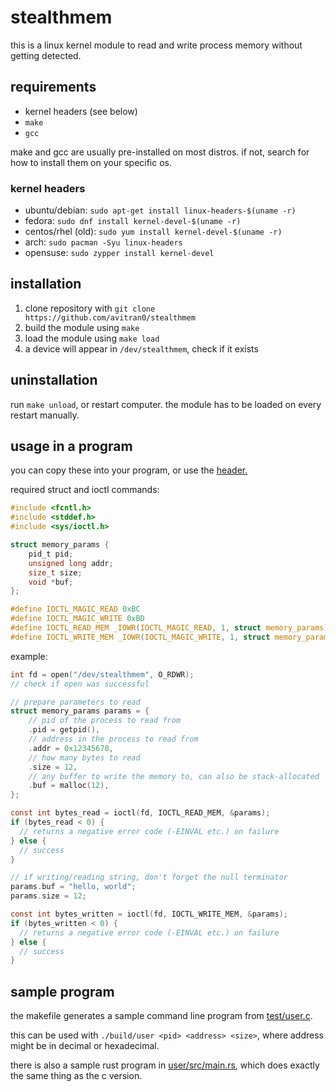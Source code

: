# stealthmem

this is a linux kernel module to read and write process memory without getting detected.

## requirements

- kernel headers (see below)
- `make`
- `gcc`

make and gcc are usually pre-installed on most distros.
if not, search for how to install them on your specific os.

### kernel headers

- ubuntu/debian: `sudo apt-get install linux-headers-$(uname -r)`
- fedora: `sudo dnf install kernel-devel-$(uname -r)`
- centos/rhel (old): `sudo yum install kernel-devel-$(uname -r)`
- arch: `sudo pacman -Syu linux-headers`
- opensuse: `sudo zypper install kernel-devel`

## installation

1. clone repository with `git clone https://github.com/avitran0/stealthmem`
2. build the module using `make`
3. load the module using `make load`
4. a device will appear in `/dev/stealthmem`, check if it exists

## uninstallation

run `make unload`, or restart computer. the module has to be loaded on every restart manually.

## usage in a program

you can copy these into your program, or use the [header.](include/stealthmem.h)

required struct and ioctl commands:

```c
#include <fcntl.h>
#include <stddef.h>
#include <sys/ioctl.h>

struct memory_params {
    pid_t pid;
    unsigned long addr;
    size_t size;
    void *buf;
};

#define IOCTL_MAGIC_READ 0xBC
#define IOCTL_MAGIC_WRITE 0xBD
#define IOCTL_READ_MEM _IOWR(IOCTL_MAGIC_READ, 1, struct memory_params)
#define IOCTL_WRITE_MEM _IOWR(IOCTL_MAGIC_WRITE, 1, struct memory_params)
```

example:

```c
int fd = open("/dev/stealthmem", O_RDWR);
// check if open was successful

// prepare parameters to read
struct memory_params params = {
    // pid of the process to read from
    .pid = getpid(),
    // address in the process to read from
    .addr = 0x12345678,
    // how many bytes to read
    .size = 12,
    // any buffer to write the memory to, can also be stack-allocated
    .buf = malloc(12),
};

const int bytes_read = ioctl(fd, IOCTL_READ_MEM, &params);
if (bytes_read < 0) {
  // returns a negative error code (-EINVAL etc.) on failure
} else {
  // success
}

// if writing/reading string, don't forget the null terminator
params.buf = "hello, world";
params.size = 12;

const int bytes_written = ioctl(fd, IOCTL_WRITE_MEM, &params);
if (bytes_written < 0) {
  // returns a negative error code (-EINVAL etc.) on failure
} else {
  // success
}
```

## sample program

the makefile generates a sample command line program from [test/user.c](test/user.c).

this can be used with `./build/user <pid> <address> <size>`, where address might be in decimal or hexadecimal.

there is also a sample rust program in [user/src/main.rs](user/src/main.rs), which does exactly the same thing as the c version.
